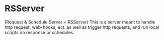 # RSServer
(Request &amp; Schedule Server = RSServer) This is a server meant to handle http request, web-hooks, ect. as well as trigger http requests, and run local scripts on response or schedules.

